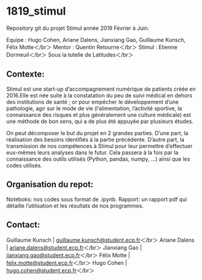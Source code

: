 # 1819_stimul

Repository git du projet Stimul année 2019 Février à Juin.

Equipe : Hugo Cohen, Ariane Dalens, Jianxiang Gao, Guillaume Kunsch, Félix Motte＜/br＞
Mentor : Quentin Retourne＜/br＞
Stimul : Etienne Dormeuil＜/br＞
Sous la tutelle de Latitudes＜/br＞


## Contexte:

Stimul est une start-up d’accompagnement numérique de patients créée en 2016.Elle est née suite à la constatation du peu de suivi médical en dehors des institutions de santé ; or pour empêcher le développement d’une pathologie, agir sur le mode de vie (l’alimentation, l’activité sportive, la connaissance des risques et plus généralement une culture médicale) est une méthode de bon sens, qui a de plus été appuyée par plusieurs études.

On peut décomposer le but du projet en 2 grandes parties. D’une part, la réalisation des besoins identifiés à la partie précédente. 
D’autre part, la transmission de nos compétences à Stimul pour leur permettre d’effectuer eux-mêmes leurs analyses dans le futur. Cela passera à la fois par la connaissance des outils utilisés (Python, pandas, numpy, …) ainsi que les codes utilisés. 


## Organisation du repot:

Noteboks: nos codes sous format de .ipynb. 
Rapport: un rapport pdf qui détaille l’utilisation et les résultats de nos programmes.


## Contact:

Guillaume Kunsch | guillaume.kunsch@student.ecp.fr＜/br＞
Ariane Dalens | ariane.dalens@student.ecp.fr＜/br＞
Jianxiang Gao | jianxiang.gao@student.ecp.fr＜/br＞
Félix Motte | felix.motte@student.ecp.fr＜/br＞
Hugo Cohen | hugo.cohen@student.ecp.fr＜/br＞